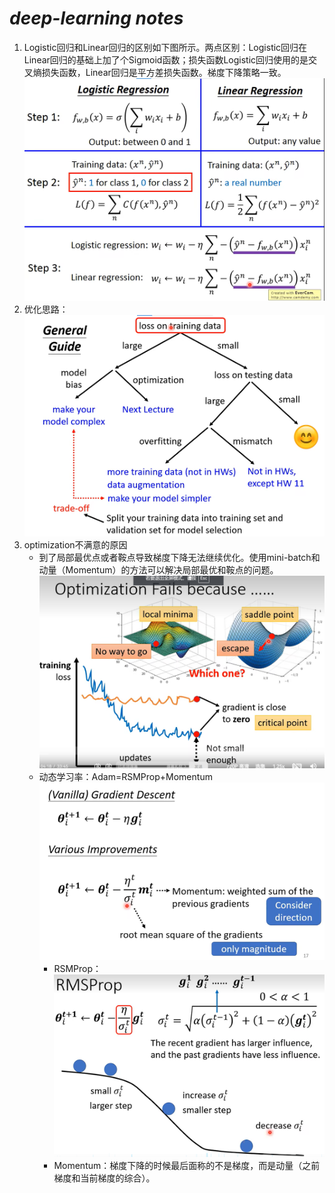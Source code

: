 # _deep-learning notes_

1. Logistic回归和Linear回归的区别如下图所示。两点区别：Logistic回归在Linear回归的基础上加了个Sigmoid函数；损失函数Logistic回归使用的是交叉熵损失函数，Linear回归是平方差损失函数。梯度下降策略一致。
   ![logistic.png](images/logistic.png)
2. 优化思路：
   ![optim.png](images/optim.png)
3. optimization不满意的原因
   * 到了局部最优点或者鞍点导致梯度下降无法继续优化。使用mini-batch和动量（Momentum）的方法可以解决局部最优和鞍点的问题。
   ![optim1.png](images/optim1.png)
   * 动态学习率：Adam=RSMProp+Momentum
   ![optim2.png](images/optim2.png)
      + RSMProp：![optim3.png](images/optim3.png)
      + Momentum：梯度下降的时候最后面称的不是梯度，而是动量（之前梯度和当前梯度的综合）。
   